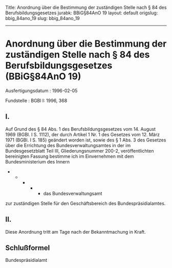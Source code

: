 Title: Anordnung über die Bestimmung der zuständigen Stelle nach § 84 des Berufsbildungsgesetzes
jurabk: BBiG§84AnO 19
layout: default
origslug: bbig_84ano_19
slug: bbig_84ano_19

---

# Anordnung über die Bestimmung der zuständigen Stelle nach § 84 des Berufsbildungsgesetzes (BBiG§84AnO 19)

Ausfertigungsdatum
:   1996-02-05

Fundstelle
:   BGBl I: 1996, 368



## I.

Auf Grund des § 84 Abs. 1 des Berufsbildungsgesetzes vom 14. August
1969 (BGBl. I S. 1112), der durch Artikel 1 Nr. 1 des Gesetzes vom 12.
März 1971 (BGBl. I S. 185) geändert worden ist, sowie des § 1 Abs. 3
des Gesetzes über die Errichtung des Bundesverwaltungsamtes in der im
Bundesgesetzblatt Teil III, Gliederungsnummer 200-2, veröffentlichten
bereinigten Fassung bestimme ich im Einvernehmen mit dem
Bundesministerium des Innern

*
    *
        *
            *
                *   das Bundesverwaltungsamt















zur zuständigen Stelle für den Geschäftsbereich des
Bundespräsidialamtes.


## II.

Diese Anordnung tritt am Tage nach der Bekanntmachung in Kraft.


## Schlußformel

Bundespräsidialamt

